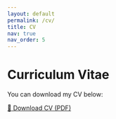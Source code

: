 ```yaml
---
layout: default
permalink: /cv/
title: CV
nav: true
nav_order: 5
---
```


# Curriculum Vitae

You can download my CV below:

<a href="/assets/pdf/example_pdf.pdf" class="btn btn-primary" target="_blank" style="margin-top: 20px;">
  📄 Download CV (PDF)
</a>

